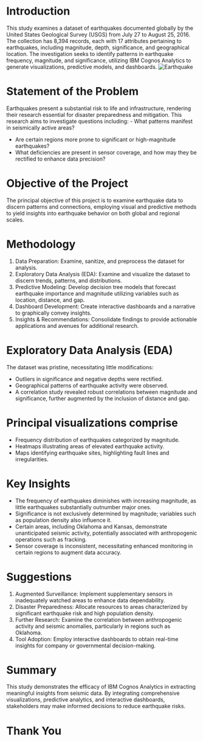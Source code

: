 # Introduction
This study examines a dataset of earthquakes documented globally by the United States Geological Survey (USGS) from July 27 to August 25, 2016. The collection has 8,394 records, each with 17 attributes pertaining to earthquakes, including magnitude, depth, significance, and geographical location. The investigation seeks to identify patterns in earthquake frequency, magnitude, and significance, utilizing IBM Cognos Analytics to generate visualizations, predictive models, and dashboards.
![Earthquake](https://github.com/user-attachments/assets/e45aae69-715e-417d-977b-4bd519c28434)

# Statement of the Problem
Earthquakes present a substantial risk to life and infrastructure, rendering their research essential for disaster preparedness and mitigation. This research aims to investigate questions including: - What patterns manifest in seismically active areas?
- Are certain regions more prone to significant or high-magnitude earthquakes?
- What deficiencies are present in sensor coverage, and how may they be rectified to enhance data precision?

# Objective of the Project
The principal objective of this project is to examine earthquake data to discern patterns and connections, employing visual and predictive methods to yield insights into earthquake behavior on both global and regional scales.

# Methodology
1. Data Preparation: Examine, sanitize, and preprocess the dataset for analysis.
2. Exploratory Data Analysis (EDA): Examine and visualize the dataset to discern trends, patterns, and distributions.
3. Predictive Modeling: Develop decision tree models that forecast earthquake importance and magnitude utilizing variables such as location, distance, and gap.
4. Dashboard Development: Create interactive dashboards and a narrative to graphically convey insights.
5. Insights & Recommendations: Consolidate findings to provide actionable applications and avenues for additional research.

# Exploratory Data Analysis (EDA)
The dataset was pristine, necessitating little modifications: 
- Outliers in significance and negative depths were rectified.
- Geographical patterns of earthquake activity were observed.
- A correlation study revealed robust correlations between magnitude and significance, further augmented by the inclusion of distance and gap.

# Principal visualizations comprise 
- Frequency distribution of earthquakes categorized by magnitude.
- Heatmaps illustrating areas of elevated earthquake activity.
- Maps identifying earthquake sites, highlighting fault lines and irregularities.

# Key Insights 
- The frequency of earthquakes diminishes with increasing magnitude, as little earthquakes substantially outnumber major ones.
- Significance is not exclusively determined by magnitude; variables such as population density also influence it.
- Certain areas, including Oklahoma and Kansas, demonstrate unanticipated seismic activity, potentially associated with anthropogenic operations such as fracking.
- Sensor coverage is inconsistent, necessitating enhanced monitoring in certain regions to augment data accuracy.

# Suggestions
1. Augmented Surveillance: Implement supplementary sensors in inadequately watched areas to enhance data dependability.
2. Disaster Preparedness: Allocate resources to areas characterized by significant earthquake risk and high population density.
3. Further Research: Examine the correlation between anthropogenic activity and seismic anomalies, particularly in regions such as Oklahoma.
4. Tool Adoption: Employ interactive dashboards to obtain real-time insights for company or governmental decision-making.

# Summary
This study demonstrates the efficacy of IBM Cognos Analytics in extracting meaningful insights from seismic data. By integrating comprehensive visualizations, predictive analytics, and interactive dashboards, stakeholders may make informed decisions to reduce earthquake risks.

# Thank You


